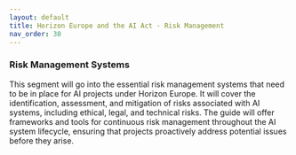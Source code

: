 ```yaml
---
layout: default
title: Horizon Europe and the AI Act - Risk Management
nav_order: 30
---
```




### Risk Management Systems

This segment will go into the essential risk management systems that need to be in place for AI projects under Horizon Europe. It will cover the identification, assessment, and mitigation of risks associated with AI systems, including ethical, legal, and technical risks. The guide will offer frameworks and tools for continuous risk management throughout the AI system lifecycle, ensuring that projects proactively address potential issues before they arise.
